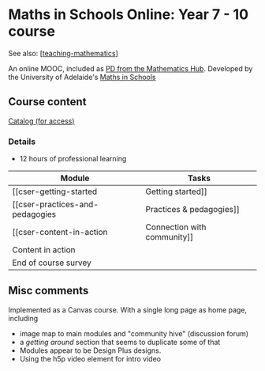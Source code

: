 # Maths in Schools Online: Year 7 - 10 course

See also: [[teaching-mathematics]]

An online MOOC, included as [PD from the Mathematics Hub](https://www.mathematicshub.edu.au/understanding-maths/professional-learning/maths-in-schools-professional-learning/). Developed by the University of Adelaide's [Maths in Schools](https://csermoocs.adelaide.edu.au/professional-learning/maths-in-schools)

## Course content

[Catalog (for access)](https://catalog.adelaide.edu.au/dashboard/in-progress)

### Details

- 12 hours of professional learning 

| Module | Tasks | 
| --- | --- | 
| [[cser-getting-started|Getting started]] | <ul> <li> start course survey ✔  </li> <li> View all sections </li> <li> Module task 1 </li> </ul>|
| [[cser-practices-and-pedagogies|Practices & pedagogies]] | <ul> <li> View all sections </li> <li> Module task 2</li> | 
| [[cser-content-in-action|Connection with community]] | |
| Content in action | | 
| End of course survey | |




## Misc comments

Implemented as a Canvas course. With a single long page as home page, including

- image map to main modules and "community hive" (discussion forum)
- a _getting around_ section that seems to duplicate some of that
- Modules appear to be Design Plus designs.
- Using the h5p video element for intro video

[//begin]: # "Autogenerated link references for markdown compatibility"
[teaching-mathematics]: teaching-mathematics "Teaching Mathematics"
[//end]: # "Autogenerated link references"